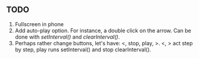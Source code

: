 ## TODO
1. Fullscreen in phone
2. Add auto-play option. For instance, a double click on the arrow. Can be done with _setInterval()_ and _clearInterval()_.
3. Perhaps rather change buttons, let's have: <, stop, play, >. <, > act step by step, play runs setInterval() and stop clearInterval().
